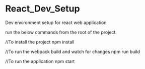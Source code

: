 # React_Dev_Setup
Dev environment setup for react web application

run the below commands from the root of the project.

//To install the project
npm install

//To run the webpack build and watch for changes
npm run build

//To run the application
npm start
